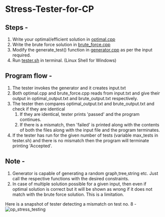 # Stress-Tester-for-CP

## Steps - 
  1. Write your optimal/efficient solution in [optimal.cpp](https://github.com/aqibm22/Stress-Tester-for-CP/blob/main/optimal.cpp)
  2. Write the brute force solution in [brute_force.cpp](https://github.com/aqibm22/Stress-Tester-for-CP/blob/main/brute_force.cpp)
  3. Modify the generate_test() function in [generator.cpp](https://github.com/aqibm22/Stress-Tester-for-CP/blob/main/generator.cpp) as per the input required. 
  4. Run [tester.sh](https://github.com/aqibm22/Stress-Tester-for-CP/blob/main/tester.sh) in terminal. (Linux Shell for Windows) 
  
## Program flow -
  1. The tester invokes the generator and it creates input.txt
  2. Both optimal.cpp and brute_force.cpp reads from input.txt and give their output in optimal_output.txt and brute_output.txt respectively.
  3. The tester then compares optimal_output.txt and brute_output.txt and check if they are identical 
      1. If they are identical, tester prints 'passed' and the program continues.
      2. If there is a mismatch, then 'failed' is printed along with the contents of both the files along with the input file and the program terminates. 
  4. If the tester has run for the given number of tests (variable max_tests in tester.sh) and there is no mismatch then the program will terminate printing 'Accepted'.  
  
## Note - 
  1. Generator is capable of generating a random graph,tree,string etc. Just call the respective functions with the desired constraints. 
  2. In case of multiple solution possible for a given input, then even if optimal solution is correct but it will be shown as wrong if it does not 
     match with the brute force solution. This is a limitation. 
  
Here is a snapshot of tester detecting a mismatch on test no. 8 - </br>
![op_stress_testing](https://user-images.githubusercontent.com/43511795/125153296-598e0b00-e170-11eb-8ffa-2218ea3a3a8b.PNG)
